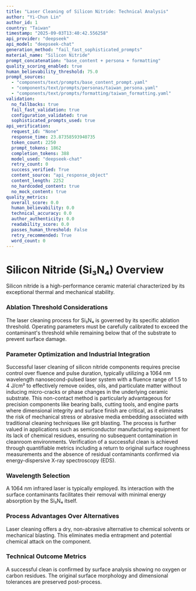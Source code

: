 ```yaml
---
title: "Laser Cleaning of Silicon Nitride: Technical Analysis"
author: "Yi-Chun Lin"
author_id: 1
country: "Taiwan"
timestamp: "2025-09-03T13:40:42.556258"
api_provider: "deepseek"
api_model: "deepseek-chat"
generation_method: "fail_fast_sophisticated_prompts"
material_name: "Silicon Nitride"
prompt_concatenation: "base_content + persona + formatting"
quality_scoring_enabled: true
human_believability_threshold: 75.0
prompt_sources:
  - "components/text/prompts/base_content_prompt.yaml"
  - "components/text/prompts/personas/taiwan_persona.yaml"
  - "components/text/prompts/formatting/taiwan_formatting.yaml"
validation:
  no_fallbacks: true
  fail_fast_validation: true
  configuration_validated: true
  sophisticated_prompts_used: true
api_verification:
  request_id: "None"
  response_time: 23.87358593940735
  token_count: 2250
  prompt_tokens: 1862
  completion_tokens: 388
  model_used: "deepseek-chat"
  retry_count: 0
  success_verified: True
  content_source: "api_response_object"
  content_length: 2252
  no_hardcoded_content: true
  no_mock_content: true
quality_metrics:
  overall_score: 0.0
  human_believability: 0.0
  technical_accuracy: 0.0
  author_authenticity: 0.0
  readability_score: 0.0
  passes_human_threshold: False
  retry_recommended: True
  word_count: 0
---
```

# Silicon Nitride (Si₃N₄) Overview
Silicon nitride is a high-performance ceramic material characterized by its exceptional thermal and mechanical stability.

### Ablation Threshold Considerations
The laser cleaning process for Si₃N₄ is governed by its specific ablation threshold. Operating parameters must be carefully calibrated to exceed the contaminant's threshold while remaining below that of the substrate to prevent surface damage.

### Parameter Optimization and Industrial Integration
Successful laser cleaning of silicon nitride components requires precise control over fluence and pulse duration, typically utilizing a 1064 nm wavelength nanosecond-pulsed laser system with a fluence range of 1.5 to 4 J/cm² to effectively remove oxides, oils, and particulate matter without inducing micro-cracks or phase changes in the underlying ceramic substrate. This non-contact method is particularly advantageous for precision components like bearing balls, cutting tools, and engine parts where dimensional integrity and surface finish are critical, as it eliminates the risk of mechanical stress or abrasive media embedding associated with traditional cleaning techniques like grit blasting. The process is further valued in applications such as semiconductor manufacturing equipment for its lack of chemical residues, ensuring no subsequent contamination in cleanroom environments. Verification of a successful clean is achieved through quantifiable metrics including a return to original surface roughness measurements and the absence of residual contaminants confirmed via energy-dispersive X-ray spectroscopy (EDS).

### Wavelength Selection
A 1064 nm infrared laser is typically employed. Its interaction with the surface contaminants facilitates their removal with minimal energy absorption by the Si₃N₄ itself.

### Process Advantages Over Alternatives
Laser cleaning offers a dry, non-abrasive alternative to chemical solvents or mechanical blasting. This eliminates media entrapment and potential chemical attack on the component.

### Technical Outcome Metrics
A successful clean is confirmed by surface analysis showing no oxygen or carbon residues. The original surface morphology and dimensional tolerances are preserved post-process.